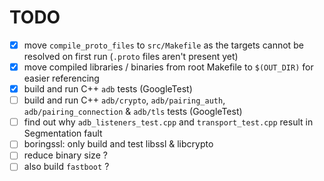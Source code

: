 # TODO

- [X] move `compile_proto_files` to `src/Makefile` as the targets cannot be resolved on first run (`.proto` files aren't present yet)
- [X] move compiled libraries / binaries from root Makefile to `$(OUT_DIR)` for easier referencing
- [X] build and run C++ `adb` tests (GoogleTest)
- [ ] build and run C++ `adb/crypto`, `adb/pairing_auth`, `adb/pairing_connection` & `adb/tls` tests (GoogleTest)
- [ ] find out why `adb_listeners_test.cpp` and `transport_test.cpp` result in Segmentation fault
- [ ] boringssl: only build and test libssl & libcrypto
- [ ] reduce binary size ?
- [ ] also build `fastboot` ?
